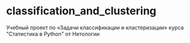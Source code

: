 # classification_and_clustering
Учебный проект по «Задачи классификации и кластеризации» курса "Статистика в Python" от Нетологии
